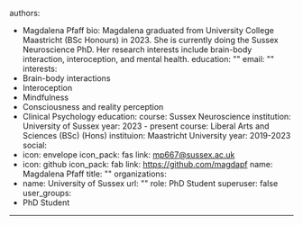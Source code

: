 authors: 
- Magdalena Pfaff
bio: Magdalena graduated from University College Maastricht (BSc Honours) in 2023. She is currently doing the Sussex Neuroscience PhD. Her research interests include brain-body interaction, interoception, and mental health. 
education: "" 
email: ""
interests:
- Brain-body interactions
- Interoception 
- Mindfulness
- Consciousness and reality perception 
- Clinical Psychology 
education: 
course: Sussex Neuroscience 
institution: University of Sussex
year: 2023 - present
course: Liberal Arts and Sciences (BSc) (Hons)
instituion: Maastricht University
year: 2019-2023
social:
- icon: envelope
  icon_pack: fas
  link: mp667@sussex.ac.uk 
- icon: github
  icon_pack: fab
  link: https://github.com/magdapf
name: Magdalena Pfaff
title: ""
organizations:
- name: University of Sussex
  url: ""
role: PhD Student 
superuser: false
user_groups:
- PhD Student
---
